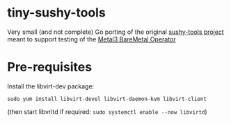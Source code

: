 # tiny-sushy-tools

Very small (and not complete) Go porting of the original [sushy-tools project](https://github.com/openstack/sushy-tools) meant to support testing of the [Metal3 BareMetal Operator](https://github.com/metal3-io/baremetal-operator/)

# Pre-requisites

Install the libvirt-dev package:

```sudo yum install libvirt-devel libvirt-daemon-kvm libvirt-client```

(then start libvritd if required: ```sudo systemctl enable --now libvirtd```)